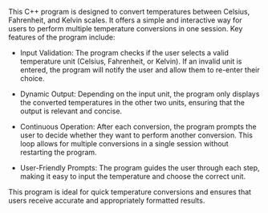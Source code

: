 This C++ program is designed to convert temperatures between Celsius, Fahrenheit, and Kelvin scales. It offers a simple and interactive way for users to perform multiple temperature conversions in one session. Key features of the program include:

- Input Validation:
 The program checks if the user selects a valid temperature unit (Celsius, Fahrenheit, or Kelvin). If an invalid unit is entered, the program will notify the user and allow them to re-enter their choice.

- Dynamic Output:
  Depending on the input unit, the program only displays the converted temperatures in the other two units, ensuring that the output is relevant and concise.

- Continuous Operation:
  After each conversion, the program prompts the user to decide whether they want to perform another conversion. This loop allows for multiple conversions in a single session without restarting the program.

- User-Friendly Prompts:
  The program guides the user through each step, making it easy to input the temperature and choose the correct unit.

This program is ideal for quick temperature conversions and ensures that users receive accurate and appropriately formatted results.

